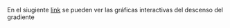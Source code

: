 En el siugiente [link](https://nbviewer.org/github/Alberto0410/Descenso-del-Gradiente/blob/main/Notebook%20Descenso%20del%20Gradiente.ipynb) se pueden ver las gráficas interactivas del descenso del gradiente
